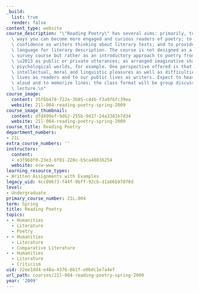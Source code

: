 ```yaml
---
_build:
  list: true
  render: false
content_type: website
course_description: "\"Reading Poetry\" has several aims: primarily, to increase the\
  \ ways you can become more engaged and curious readers of poetry; to increase your\
  \ confidence as writers thinking about literary texts; and to provide you with the\
  \ language for literary description. The course is not designed as a historical\
  \ survey course but rather as an introductory approach to poetry from various directions\
  \ \u2013 as public or private utterances; as arranged imaginative shapes; and as\
  \ psychological worlds, for example. One perspective offered is that poetry offers\
  \ intellectual, moral and linguistic pleasures as well as difficulties to our private\
  \ lives as readers and to our public lives as writers. Expect to hear and read poems\
  \ aloud and to memorize lines; the class format will be group discussion, occasional\
  \ lecture.\n"
course_image:
  content: 35f6b478-722e-3b85-c44b-f3a9f6fc39ea
  website: 21l-004-reading-poetry-spring-2009
course_image_thumbnail:
  content: dfd499ef-9d62-255b-9d37-24a3381b7d34
  website: 21l-004-reading-poetry-spring-2009
course_title: Reading Poetry
department_numbers:
- 21L
extra_course_numbers: ''
instructors:
  content:
  - e3f9b8f0-23e3-bf01-228c-b5ca40836254
  website: ocw-www
learning_resource_types:
- Written Assignments with Examples
legacy_uid: 4cc09673-f44f-9bff-92cb-d1a66b97078d
level:
- Undergraduate
primary_course_number: 21L.004
term: Spring
title: Reading Poetry
topics:
- - Humanities
  - Literature
  - Poetry
- - Humanities
  - Literature
  - Comparative Literature
- - Humanities
  - Literature
  - Criticism
uid: 22ee1dd4-e48a-4376-8b1f-e0bdc1e7a4ef
url_path: courses/21l-004-reading-poetry-spring-2009
year: '2009'
---
```

